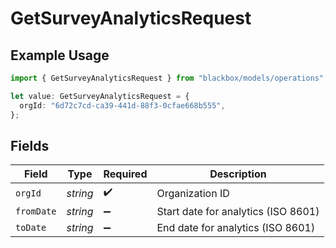# GetSurveyAnalyticsRequest

## Example Usage

```typescript
import { GetSurveyAnalyticsRequest } from "blackbox/models/operations";

let value: GetSurveyAnalyticsRequest = {
  orgId: "6d72c7cd-ca39-441d-88f3-0cfae668b555",
};
```

## Fields

| Field                               | Type                                | Required                            | Description                         |
| ----------------------------------- | ----------------------------------- | ----------------------------------- | ----------------------------------- |
| `orgId`                             | *string*                            | :heavy_check_mark:                  | Organization ID                     |
| `fromDate`                          | *string*                            | :heavy_minus_sign:                  | Start date for analytics (ISO 8601) |
| `toDate`                            | *string*                            | :heavy_minus_sign:                  | End date for analytics (ISO 8601)   |